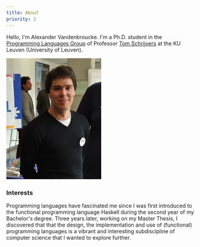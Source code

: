 ```yaml
---
title: About
priority: 2
---
```

Hello, I'm Alexander Vandenbroucke. I'm a Ph.D. student in the
[Programming Languages Group](http://people.cs.kuleuven.be/~tom.schrijvers/research.html)
of Professor [Tom Schrijvers](http://people.cs.kuleuven.be/~tom.schrijvers/) at
the KU Leuven (University of Leuven).

<img src="/images/me.jpg" style="width:50%" class="img-rounded"></img>

### <i class="fa fa-info-circle"></i> Interests
Programming languages have fascinated me since I was first introduced to the
functional programming language Haskell during the second year of my
Bachelor's degree.
Three years later, working on my Master Thesis, I
discovered that that the design, the implementation and use of (functional)
programming languages is a vibrant and interesting subdiscipline of computer
science that I wanted to explore further. 
